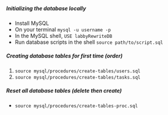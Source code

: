 ##### Initializing the database locally

- Install MySQL
- On your terminal `mysql -u username -p`
- In the MySQL shell, `USE labbyRewriteDB`
- Run database scripts in the shell `source path/to/script.sql`

##### Creating database tables for first time (order)

1. `source mysql/procedures/create-tables/users.sql`
2. `source mysql/procedures/create-tables/tasks.sql`

##### Reset all database tables (delete then create)

- `source mysql/procedures/create-tables-proc.sql`